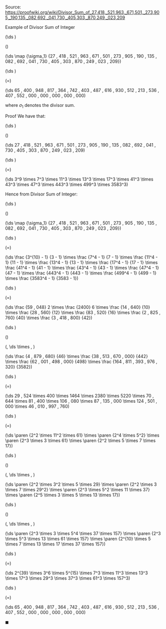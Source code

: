 # 

Source: https://proofwiki.org/wiki/Divisor_Sum_of_27,418,_521,963,_671,501,_273,905,_190,135,_082,692,_041,730,_405,303,_870,249,_023,209

Example of Divisor Sum of Integer













\(\ds \)

\(\)







\(\ds \map {\sigma_1} {27 \, 418 \, 521 \, 963 \, 671 \, 501 \, 273 \, 905 \, 190 \, 135 \, 082 \, 692 \, 041 \, 730 \, 405 \, 303 \, 870 \, 249 \, 023 \, 209}\)




















\(\ds \)

\(=\)







\(\ds 65 \, 400 \, 948 \, 817 \, 364 \, 742 \, 403 \, 487 \, 616 \, 930 \, 512 \, 213 \, 536 \, 407 \, 552 \, 000 \, 000 \, 000 \, 000 \, 000\)









where $\sigma_1$ denotes the divisor sum.


Proof
We have that:














\(\ds \)

\(\)







\(\ds 27 \, 418 \, 521 \, 963 \, 671 \, 501 \, 273 \, 905 \, 190 \, 135 \, 082 \, 692 \, 041 \, 730 \, 405 \, 303 \, 870 \, 249 \, 023 \, 209\)




















\(\ds \)

\(=\)







\(\ds 3^9 \times 7^3 \times 11^3 \times 13^3 \times 17^3 \times 41^3 \times 43^3 \times 47^3 \times 443^3 \times 499^3 \times 3583^3\)










Hence from Divisor Sum of Integer:














\(\ds \)

\(\)







\(\ds \map {\sigma_1} {27 \, 418 \, 521 \, 963 \, 671 \, 501 \, 273 \, 905 \, 190 \, 135 \, 082 \, 692 \, 041 \, 730 \, 405 \, 303 \, 870 \, 249 \, 023 \, 209}\)




















\(\ds \)

\(=\)







\(\ds \frac {3^{10} - 1} {3 - 1} \times \frac {7^4 - 1} {7 - 1} \times \frac {11^4 - 1} {11 - 1} \times \frac {13^4 - 1} {13 - 1} \times \frac {17^4 - 1} {17 - 1} \times \frac {41^4 - 1} {41 - 1} \times \frac {43^4 - 1} {43 - 1} \times \frac {47^4 - 1} {47 - 1} \times \frac {443^4 - 1} {443 - 1} \times \frac {499^4 - 1} {499 - 1} \times \frac {3583^4 - 1} {3583 - 1}\)




















\(\ds \)

\(=\)







\(\ds \frac {59 \, 048} 2 \times \frac {2400} 6 \times \frac {14 \, 640} {10} \times \frac {28 \, 560} {12} \times \frac {83 \, 520} {16} \times \frac {2 \, 825 \, 760} {40} \times \frac {3 \, 418 \, 800} {42}\)




















\(\ds \)

\(\)





\(\, \ds \times \, \)

\(\ds \frac {4 \, 879 \, 680} {46} \times \frac {38 \, 513 \, 670 \, 000} {442} \times \frac {62 \, 001 \, 498 \, 000} {498} \times \frac {164 \, 811 \, 393 \, 976 \, 320} {3582}\)




















\(\ds \)

\(=\)







\(\ds 29 \, 524 \times 400 \times 1464 \times 2380 \times 5220 \times 70 \, 644 \times 81 \, 400 \times 106 \, 080 \times 87 \, 135 \, 000 \times 124 \, 501 \, 000 \times 46 \, 010 \, 997 \, 760\)




















\(\ds \)

\(=\)







\(\ds \paren {2^2 \times 11^2 \times 61} \times \paren {2^4 \times 5^2} \times \paren {2^3 \times 3 \times 61} \times \paren {2^2 \times 5 \times 7 \times 17}\)




















\(\ds \)

\(\)





\(\, \ds \times \, \)

\(\ds \paren {2^2 \times 3^2 \times 5 \times 29} \times \paren {2^2 \times 3 \times 7 \times 29^2} \times \paren {2^3 \times 5^2 \times 11 \times 37} \times \paren {2^5 \times 3 \times 5 \times 13 \times 17}\)




















\(\ds \)

\(\)





\(\, \ds \times \, \)

\(\ds \paren {2^3 \times 3 \times 5^4 \times 37 \times 157} \times \paren {2^3 \times 5^3 \times 13 \times 61 \times 157} \times \paren {2^{10} \times 5 \times 7 \times 13 \times 17 \times 37 \times 157}\)




















\(\ds \)

\(=\)







\(\ds 2^{39} \times 3^6 \times 5^{15} \times 7^3 \times 11^3 \times 13^3 \times 17^3 \times 29^3 \times 37^3 \times 61^3 \times 157^3\)




















\(\ds \)

\(=\)







\(\ds 65 \, 400 \, 948 \, 817 \, 364 \, 742 \, 403 \, 487 \, 616 \, 930 \, 512 \, 213 \, 536 \, 407 \, 552 \, 000 \, 000 \, 000 \, 000 \, 000\)









$\blacksquare$





